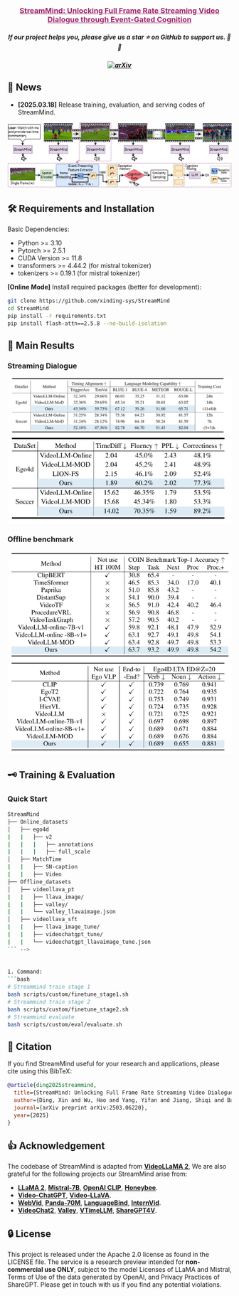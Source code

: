 <!-- <p align="center">
    <img src="https://github.com/DAMO-NLP-SG/VideoLLaMA2/blob/e7bc34e0e9a96d77947a75b54399d9f96ccf209d/assets/logo.png" width="150" style="margin-bottom: 0.2;"/>
<p> -->

<h3 align="center"><a href="https://arxiv.org/html/2503.06220" style="color:#9C276A">
StreamMind: Unlocking Full Frame Rate Streaming Video Dialogue through Event-Gated Cognition</a></h3>
<h5 align="center"> If our project helps you, please give us a star ⭐ on GitHub to support us. 🙏🙏 </h2>

<h5 align="center">

[![arXiv](https://img.shields.io/badge/Arxiv-2503.06220-AD1C18.svg?logo=arXiv)](https://arxiv.org/html/2503.06220v1) <br>

<!-- </h5> -->
<!-- 
<details open><summary>💡 Some other multimodal-LLM projects from our team may interest you ✨. </summary><p>
 may

<!-- > [**Video-LLaMA: An Instruction-tuned Audio-Visual Language Model for Video Understanding**](https://github.com/DAMO-NLP-SG/Video-LLaMA) <br>
> Hang Zhang, Xin Li, Lidong Bing <br>
[![github](https://img.shields.io/badge/-Github-black?logo=github)](https://github.com/DAMO-NLP-SG/Video-LLaMA)  [![github](https://img.shields.io/github/stars/DAMO-NLP-SG/Video-LLaMA.svg?style=social)](https://github.com/DAMO-NLP-SG/Video-LLaMA) [![arXiv](https://img.shields.io/badge/Arxiv-2306.02858-b31b1b.svg?logo=arXiv)](https://arxiv.org/abs/2306.02858) <br>

> [**VCD: Mitigating Object Hallucinations in Large Vision-Language Models through Visual Contrastive Decoding**](https://arxiv.org/abs/2311.16922) <br>
> Sicong Leng, Hang Zhang, Guanzheng Chen, Xin Li, Shijian Lu, Chunyan Miao, Lidong Bing <br>
[![github](https://img.shields.io/badge/-Github-black?logo=github)](https://github.com/DAMO-NLP-SG/VCD)  [![github](https://img.shields.io/github/stars/DAMO-NLP-SG/VCD.svg?style=social)](https://github.com/DAMO-NLP-SG/VCD)  [![arXiv](https://img.shields.io/badge/Arxiv-2311.16922-b31b1b.svg?logo=arXiv)](https://arxiv.org/abs/2311.16922) <br> -->

<!-- </p></details> -->

<!-- <div align="center"><video src="https://github.com/DAMO-NLP-SG/VideoLLaMA2/assets/18526640/e0e7951c-f392-42ed-afad-b2c7984d3e38" width="800"></div>
 -->

## 📰 News
* **[2025.03.18]**  Release training, evaluation, and serving codes of StreamMind.
<div align="center">
    <img src="./assets/framework_v2.png" alt="overview">
</div>

## 🛠️ Requirements and Installation
Basic Dependencies:
* Python >= 3.10
* Pytorch >= 2.5.1
* CUDA Version >= 11.8
* transformers >= 4.44.2 (for mistral tokenizer)
* tokenizers >= 0.19.1 (for mistral tokenizer)

**[Online Mode]** Install required packages (better for development):
```bash
git clone https://github.com/xinding-sys/StreamMind
cd StreamMind
pip install -r requirements.txt
pip install flash-attn==2.5.8 --no-build-isolation
```

## 🚀 Main Results

### Streaming Dialogue
<div align="center">
    <img src="./assets/result1.png" alt="overview">
</div>
<div align="center">
    <img src="./assets/result2.png" alt="overview">
</div>

### Offline benchmark
<div align="center">
    <img src="./assets/result3.png" alt="overview">
</div>
<div align="center">
    <img src="./assets/result4.png" alt="overview">
</div>


## 🗝️ Training & Evaluation

### Quick Start

<!-- <!-- <!-- 1. Training Data Structure: -->
```bash
StreamMind
├── Online_datasets
│   ├── ego4d
|   |   ├── v2 
|   |   |   ├── annotations 
|   |   |   ├── full_scale
│   ├── MatchTime
|   |   ├── SN-caption 
|   |   ├── Video
├── Offline_datasets
│   ├── videollava_pt
|   |   ├── llava_image/ 
|   |   ├── valley/      
|   |   └── valley_llavaimage.json 
│   ├── videollava_sft
|   |   ├── llava_image_tune/  
|   |   ├── videochatgpt_tune/ 
|   |   └── videochatgpt_llavaimage_tune.json 
``` -->


1. Command:
```bash
# Streammind train stage 1
bash scripts/custom/finetune_stage1.sh
# Streammind train stage 2
bash scripts/custom/finetune_stage2.sh
# Streammind evaluate
bash scripts/custom/eval/evaluate.sh
```

## 📑 Citation

If you find StreamMind useful for your research and applications, please cite using this BibTeX:
```bibtex
@article{ding2025streammind,
  title={StreamMind: Unlocking Full Frame Rate Streaming Video Dialogue through Event-Gated Cognition},
  author={Ding, Xin and Wu, Hao and Yang, Yifan and Jiang, Shiqi and Bai, Donglin and Chen, Zhibo and Cao, Ting},
  journal={arXiv preprint arXiv:2503.06220},
  year={2025}
}
```

## 👍 Acknowledgement
The codebase of StreamMind is adapted from [**VideoLLaMA 2**](https://github.com/DAMO-NLP-SG/VideoLLaMA2), We are also grateful for the following projects our StreamMind arise from:
* [**LLaMA 2**](https://github.com/meta-llama/llama), [**Mistral-7B**](https://mistral.ai/news/announcing-mistral-7b/), [**OpenAI CLIP**](https://openai.com/index/clip/), [**Honeybee**](https://github.com/kakaobrain/honeybee).
* [**Video-ChatGPT**](https://github.com/mbzuai-oryx/Video-ChatGPT), [**Video-LLaVA**](https://github.com/PKU-YuanGroup/Video-LLaVA). 
* [**WebVid**](https://github.com/m-bain/webvid), [**Panda-70M**](https://github.com/snap-research/Panda-70M), [**LanguageBind**](https://github.com/PKU-YuanGroup/LanguageBind), [**InternVid**](https://github.com/OpenGVLab/InternVideo/tree/main/Data/InternVid).
* [**VideoChat2**](https://github.com/OpenGVLab/Ask-Anything/tree/main/video_chat2), [**Valley**](https://github.com/RupertLuo/Valley), [**VTimeLLM**](https://github.com/huangb23/VTimeLLM), [**ShareGPT4V**](https://sharegpt4v.github.io/).


## 🔒 License

This project is released under the Apache 2.0 license as found in the LICENSE file.
The service is a research preview intended for **non-commercial use ONLY**, subject to the model Licenses of LLaMA and Mistral, Terms of Use of the data generated by OpenAI, and Privacy Practices of ShareGPT. Please get in touch with us if you find any potential violations.
